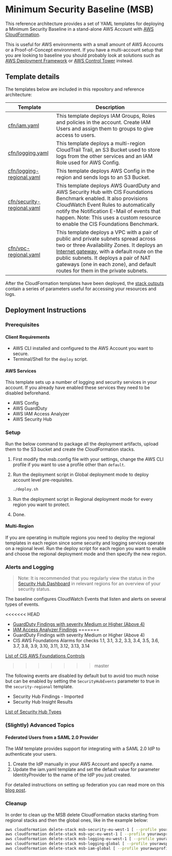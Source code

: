 # Minimum Security Baseline (MSB)

This reference architecture provides a set of YAML templates for deploying a Minimum Security Baseline in a stand-alone AWS Account with [AWS CloudFormation](https://aws.amazon.com/cloudformation/).

This is useful for AWS environments with a small amount of AWS Accounts or a Proof-of-Concept environment.
If you have a multi-account setup that you are looking to baseline you should probably look at solutions such as [AWS Deployment Framework](https://github.com/awslabs/aws-deployment-framework) or [AWS Control Tower](https://aws.amazon.com/controltower/) instead.

## Template details

The templates below are included in this repository and reference architecture:

| Template | Description |
| --- | --- |
| [cfn/iam.yaml](cfn/iam.yaml) | This template deploys IAM Groups, Roles and policies in the account. Create IAM Users and assign them to groups to give access to users. |
| [cfn/logging.yaml](cfn/logging.yaml) | This template deploys a multi-region CloudTrail Trail, an S3 Bucket used to store logs from the other services and an IAM Role used for AWS Config. |
| [cfn/logging-regional.yaml](cfn/logging-regional.yaml) | This template deploys AWS Config in the region and sends logs to an S3 Bucket. |
| [cfn/security-regional.yaml](cfn/security-regional.yaml) | This template deploys AWS GuardDuty and AWS Security Hub with CIS Foundations Benchmark enabled. It also provisions CloudWatch Event Rules to automatically notify the Notification E-Mail of events that happen. Note: This uses a custom resource to enable the CIS Foundations Benchmark. |
| [cfn/vpc-regional.yaml](cfn/vpc-regional.yaml) | This template deploys a VPC with a pair of public and private subnets spread across two or three Availability Zones. It deploys an [Internet gateway](http://docs.aws.amazon.com/AmazonVPC/latest/UserGuide/VPC_Internet_Gateway.html), with a default route on the public subnets. It deploys a pair of NAT gateways (one in each zone), and default routes for them in the private subnets. |

After the CloudFormation templates have been deployed, the [stack outputs](http://docs.aws.amazon.com/AWSCloudFormation/latest/UserGuide/outputs-section-structure.html) contain a series of parameters useful for accessing your resources and logs.

## Deployment Instructions

### Prerequisites

#### Client Requirements

- AWS CLI installed and configured to the AWS Account you want to secure.
- Terminal/Shell for the `deploy` script.

#### AWS Services

This template sets up a number of logging and security services in your account. If you already have enabled these services they need to be disabled beforehand.

- AWS Config
- AWS GuardDuty
- AWS IAM Access Analyzer
- AWS Security Hub

### Setup

Run the below command to package all the deployment artifacts, upload them to the S3 bucket and create the CloudFormation stacks.

1. First modify the msb.config file with your settings, change the AWS CLI profile if you want to use a profile other than `default`.
2. Run the deployment script in Global deployment mode to deploy account level pre-requisites.

    ```sh
    ./deploy.sh
    ```

3. Run the deployment script in Regional deployment mode for every region you want to protect.
4. Done.

#### Multi-Region

If you are operating in multiple regions you need to deploy the regional templates in each region since some security and logging services operate on a regional level.
Run the deploy script for each region you want to enable and choose the regional deployment mode and then specify the new region.

### Alerts and Logging

> Note: It is recommended that you regularly view the status in the [Security Hub Dashboard](console.aws.amazon.com/securityhub/home) in relevant regions for an overview of your security status.

The baseline configures CloudWatch Events that listen and alerts on several types of events.

<<<<<<< HEAD
- [GuardDuty Findings with severity Medium or Higher (Above 4)](https://docs.aws.amazon.com/guardduty/latest/ug/guardduty_findings.html)
- [IAM Access Analyzer Findings](https://docs.aws.amazon.com/IAM/latest/UserGuide/access-analyzer-findings.html)
=======
- GuardDuty Findings with severity Medium or Higher (Above 4)
- CIS AWS Foundations Alarms for checks 1.1, 3.1, 3.2, 3.3, 3.4, 3.5, 3.6, 3.7, 3.8, 3.9, 3.10, 3.11, 3.12, 3.13, 3.14

[List of CIS AWS Foundations Controls](https://docs.aws.amazon.com/securityhub/latest/userguide/securityhub-cis-controls.html)
>>>>>>> master

The following events are disabled by default but to avoid too much noise but can be enabled by setting the `SecurityHubEvents` parameter to true in the `security-regional` template.

- Security Hub Findings - Imported
- Security Hub Insight Results

[List of Security Hub Types](https://docs.aws.amazon.com/securityhub/latest/userguide/securityhub-cloudwatch-events.html#securityhub-cwe-integration-types)

### (Slightly) Advanced Topics

#### Federated Users from a SAML 2.0 Provider

The IAM template provides support for integrating with a SAML 2.0 IdP to authenticate your users.

1. Create the IdP manually in your AWS Account and specify a name.
2. Update the iam.yaml template and set the default value for parameter IdentityProvider to the name of the IdP you just created.

For detailed instructions on setting up federation you can read more on this [blog post](https://aws.amazon.com/blogs/security/aws-federated-authentication-with-active-directory-federation-services-ad-fs/).

### Cleanup

In order to clean up the MSB delete CloudFormation stacks starting from regional stacks and then the global ones, like in the example below:

```sh
aws cloudformation delete-stack msb-security-eu-west-1 [ --profile yourawsprofile ]
aws cloudformation delete-stack msb-vpc-eu-west-1 [ --profile yourawsprofile ]
aws cloudformation delete-stack msb-logging-eu-west-1 [ --profile yourawsprofile ]
aws cloudformation delete-stack msb-logging-global [ --profile yourawsprofile ]
aws cloudformation delete-stack msb-iam-global [ --profile yourawsprofile ]
```
